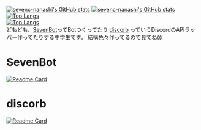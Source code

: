 [![sevenc-nanashi's GitHub stats](https://github-readme-stats.vercel.app/api?username=sevenc-nanashi&show_icons=true&title_color=5865f2&icon_color=5865f2#gh-light-mode-only)](https://github.com/anuraghazra/github-readme-stats)
[![sevenc-nanashi's GitHub stats](https://github-readme-stats.vercel.app/api?username=sevenc-nanashi&show_icons=true&title_color=5865f2&icon_color=5865f2&theme=dark#gh-dark-mode-only)](https://github.com/anuraghazra/github-readme-stats)
[![Top Langs](https://github-readme-stats.vercel.app/api/top-langs/?username=sevenc-nanashi&layout=compact&title_color=5865f2&icon_color=5865f2#gh-light-mode-only)](https://github.com/anuraghazra/github-readme-stats)  
[![Top Langs](https://github-readme-stats.vercel.app/api/top-langs/?username=sevenc-nanashi&layout=compact&title_color=5865f2&icon_color=5865f2&theme=dark#gh-dark-mode-only)](https://github.com/anuraghazra/github-readme-stats)  
どもども、[SevenBot](https://sevenbot.jp)ってBotつくってたり [discorb](https://github.com/discorb-lib/discorb) っていうDiscordのAPIラッパー作ってたりする中学生です。
結構色々作ってるので見てね(((  
# SevenBot
[![Readme Card](https://github-readme-stats.vercel.app/api/pin/?username=SevenBot-dev&repo=SevenBot&title_color=5865f2&icon_color=5865f2)](https://github.com/SevenBot-dev/SevenBot)

# discorb
[![Readme Card](https://github-readme-stats.vercel.app/api/pin/?username=discorb-lib&repo=discorb&title_color=5865f2&icon_color=5865f2)](https://github.com/discorb-lib/discorb)
